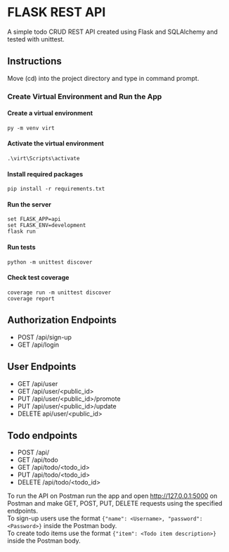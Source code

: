 # FLASK REST API #
A simple todo CRUD REST API created using Flask and SQLAlchemy and tested with unittest.

## Instructions ##
Move (cd) into the project directory and type in command prompt.
### Create Virtual Environment and Run the App ###

#### Create a virtual environment ####
`py -m venv virt`

#### Activate the virtual environment ####
`.\virt\Scripts\activate`

#### Install required packages ####
`pip install -r requirements.txt`

#### Run the server ####
```
set FLASK_APP=api
set FLASK_ENV=development
flask run
```

#### Run tests ####
 `python -m unittest discover`

#### Check test coverage ####
```
coverage run -m unittest discover
coverage report
```
## Authorization Endpoints ##
* POST /api/sign-up
* GET /api/login

## User Endpoints ##
* GET /api/user                      
* GET /api/user/<public_id>	         
* PUT /api/user/<public_id>/promote  
* PUT /api/user/<public_id>/update	 	
* DELETE api/user/<public_id>        

## Todo endpoints ##
* POST /api/                         
* GET /api/todo                      
* GET /api/todo/<todo_id>            
* PUT /api/todo/<todo_id>           
* DELETE /api/todo/<todo_id>        

To run the API on Postman run the app and open http://127.0.0.1:5000 on Postman and make GET, POST, PUT, DELETE requests using the specified endpoints.\
To sign-up users use the format `{"name": <Username>, "password": <Password>}` inside the Postman body.\
To create todo items use the format `{"item": <Todo item description>}` inside the Postman body.
